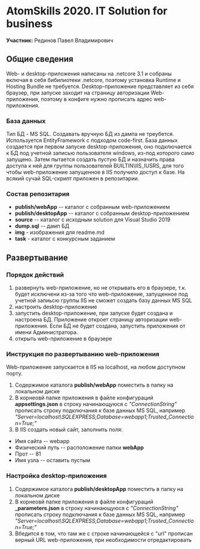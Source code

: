 # AtomSkills 2020. IT Solution for business

**Участник:** Рединов Павел Владимирович

## Общие сведения

Web- и desktop-приложения написаны на .netcore 3.1 и собраны включая в себя бибилиотеки .netcore, поэтому установка Runtime и Hosting Bundle не требуется. Desktop-приложение представляет из себя браузер, при запуске заходит на страницу авторизации Web-приложения, поэтому в конфиге нужно прописать адрес web-приложения.

### База данных
Тип БД - MS SQL. Создавать вручную БД из дампа не треубется. Используется EntityFramework с подходом code-first. База данных создается при первом запуске desktop-приложения, оно подключается к БД под учетной записью пользователя windows, из-под которого само запущено. Затем пытается создать пустую БД и назначить права доступа к ней для группы пользователей BUILTIN\IIS_IUSRS, для того чтобы web-приложение запущенное в IIS получило доступ к базе. На всякий сучай SQL-скрипт приложен в репозитарии.

### Состав репозитария

* **publish/webApp** -- каталог с собранным web-приложением
* **publish/desktopApp** -- каталог с собранным desktop-приложением
* **source** -- каталог c исходным solution для Visual Studio 2019
* **dump.sql** -- дамп БД
* **img** - изображения для readme.md
* **task** - каталог с конкурсным заданием

## Развертывание

### Порядок действий
1. развернуть web-приложение, но не открывать его в браузере, т.к. будет исключени из-за того что web-приложение, запущенное под учетной запиьсю группы IIS не сможет создать базу данных MS SQL
2. настроить desktop-приложение
3. запустить desktop-приложение, при запуске будет создана и настроена БД. Приложение откроет страницу авторизации web-приложения. Если БД не будет создана, запустить приложения от имени Администратора.
4. открыть web-приложение в браузере

### Инструкция по развертыванию web-приложения

Web-приложение запускается в IIS на localhost, на любом доступном порту.

1. Содержимое каталога **publish/webApp** поместить в папку на локальном диске
2. В корнеовй папке приложения в файле конфигураций **appsettings.json**
в строку начинающуюся с *"ConnectionString"* прописать строку подключания к базе данных MS SQL, например *"Server=localhost\\SQLEXPRESS;Database=webapp1;Trusted_Connection=True;"*
3. В IIS создать новый сайт, заполнить поля:
* Имя сайта -- webapp
* Физический путь -- расположение папки **webApp**
* Прот -- 81
* Имя узла -- оставить пустым

### Настройка desktop-приложения

1. Содержимое каталога **publish/desktopApp** поместить в папку на локальном диске
2. В корнеовй папке приложения в файле конфигураций **_parameters.json**
в строку начинающуюся с *"ConnectionString"* прописать строку подключания к базе данных MS SQL, например *"Server=localhost\\SQLEXPRESS;Database=webapp1;Trusted_Connection=True;"*
3. Вбедится в том, что там же с строке начинающейся с "url" прописан верный URL web-приложения, при необходимости отредактировать
